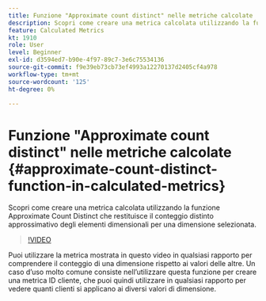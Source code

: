 ```yaml
---
title: Funzione "Approximate count distinct" nelle metriche calcolate
description: Scopri come creare una metrica calcolata utilizzando la funzione Approximate Count Distinct che restituisce il conteggio distinto approssimativo degli elementi dimensionali per una dimensione selezionata.
feature: Calculated Metrics
kt: 1910
role: User
level: Beginner
exl-id: d3594ed7-b90e-4f97-89c7-3e6c75534136
source-git-commit: f9e39eb73cb73ef4993a12270137d2405cf4a978
workflow-type: tm+mt
source-wordcount: '125'
ht-degree: 0%

---
```


# Funzione &quot;Approximate count distinct&quot; nelle metriche calcolate {#approximate-count-distinct-function-in-calculated-metrics}

Scopri come creare una metrica calcolata utilizzando la funzione Approximate Count Distinct che restituisce il conteggio distinto approssimativo degli elementi dimensionali per una dimensione selezionata.

>[!VIDEO](https://video.tv.adobe.com/v/23722/?quality=12&learn=on)

Puoi utilizzare la metrica mostrata in questo video in qualsiasi rapporto per comprendere il conteggio di una dimensione rispetto ai valori delle altre. Un caso d’uso molto comune consiste nell’utilizzare questa funzione per creare una metrica ID cliente, che puoi quindi utilizzare in qualsiasi rapporto per vedere quanti clienti si applicano ai diversi valori di dimensione.
